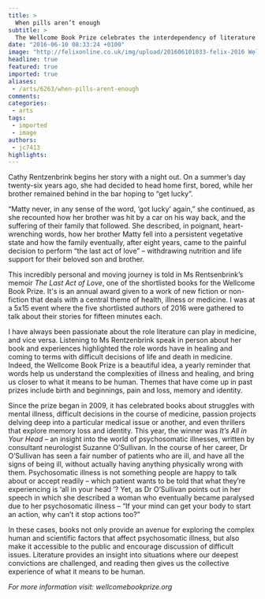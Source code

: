```yaml
---
title: >
  When pills aren’t enough
subtitle: >
  The Wellcome Book Prize celebrates the interdependency of literature and medicine
date: "2016-06-10 08:33:24 +0100"
image: "http://felixonline.co.uk/img/upload/201606101033-felix-2016 Wellcome shortlisted authors.jpg"
headline: true
featured: true
imported: true
aliases:
 - /arts/6263/when-pills-arent-enough
comments:
categories:
 - arts
tags:
 - imported
 - image
authors:
 - jc7413
highlights:
---
```


Cathy Rentzenbrink begins her story with a night out. On a summer’s day twenty-six years ago, she had decided to head home first, bored, while her brother remained behind in the bar hoping to “get lucky”.

“Matty never, in any sense of the word, ‘got lucky’ again,” she continued, as she recounted how her brother was hit by a car on his way back, and the suffering of their family that followed. She described, in poignant, heart-wrenching words, how her brother Matty fell into a persistent vegetative state and how the family eventually, after eight years, came to the painful decision to perform “the last act of love” – withdrawing nutrition and life support for their beloved son and brother.

This incredibly personal and moving journey is told in Ms Rentsenbrink’s memoir _The Last Act of Love_, one of the shortlisted books for the Wellcome Book Prize. It's is an annual award given to a work of new fiction or non-fiction that deals with a central theme of health, illness or medicine. I was at a 5x15 event where the five shortlisted authors of 2016 were gathered to talk about their stories for fifteen minutes each.

I have always been passionate about the role literature can play in medicine, and vice versa. Listening to Ms Rentzenbrink speak in person about her book and experiences highlighted the role words have in healing and coming to terms with difficult decisions of life and death in medicine. Indeed, the Wellcome Book Prize is a beautiful idea, a yearly reminder that words help us understand the complexities of illness and healing, and bring us closer to what it means to be human. Themes that have come up in past prizes include birth and beginnings, pain and loss, memory and identity.

Since the prize began in 2009, it has celebrated books about struggles with mental illness, difficult decisions in the course of medicine, passion projects delving deep into a particular medical issue or another, and even thrillers that explore memory loss and identity. This year, the winner was _It’s All in Your Head_ – an insight into the world of psychosomatic illnesses, written by consultant neurologist Suzanne O’Sullivan. In the course of her career, Dr O’Sullivan has seen a fair number of patients who are ill, and have all the signs of being ill, without actually having anything physically wrong with them. Psychosomatic illness is not something people are happy to talk about or accept readily – which patient wants to be told that what they’re experiencing is ‘all in your head ’? Yet, as Dr O’Sullivan points out in her speech in which she described a woman who eventually became paralysed due to her psychosomatic illness – “If your mind can get your body to start an action, why can’t it stop actions too?”

In these cases, books not only provide an avenue for exploring the complex human and scientific factors that affect psychosomatic illness, but also make it accessible to the public and encourage discussion of difficult issues. Literature provides an insight into situations where our deepest convictions are challenged, and reading then gives us the collective experience of what it means to be human.

_For more information visit: wellcomebookprize.org_
